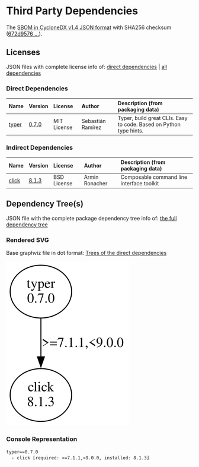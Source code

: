 # Third Party Dependencies

<!--[[[fill sbom_sha256()]]]-->
The [SBOM in CycloneDX v1.4 JSON format](https://git.sr.ht/~sthagen/kysy/blob/default/sbom.json) with SHA256 checksum ([672d9576 ...](https://git.sr.ht/~sthagen/kysy/blob/default/sbom.json.sha256 "sha256:672d9576b07229e97737bdddb7bf942ac825626969ede212f7da1cd4fffff9ae")).
<!--[[[end]]] (checksum: 5b6f30e24c71ac1316e8f9ce9d830935)-->
## Licenses 

JSON files with complete license info of: [direct dependencies](direct-dependency-licenses.json) | [all dependencies](all-dependency-licenses.json)

### Direct Dependencies

<!--[[[fill direct_dependencies_table()]]]-->
| Name                                       | Version                                        | License     | Author            | Description (from packaging data)                                  |
|:-------------------------------------------|:-----------------------------------------------|:------------|:------------------|:-------------------------------------------------------------------|
| [typer](https://github.com/tiangolo/typer) | [0.7.0](https://pypi.org/project/typer/0.7.0/) | MIT License | Sebastián Ramírez | Typer, build great CLIs. Easy to code. Based on Python type hints. |
<!--[[[end]]] (checksum: 3dd7af6d734cb53754e2854ec89b9dc7)-->

### Indirect Dependencies

<!--[[[fill indirect_dependencies_table()]]]-->
| Name                                          | Version                                        | License     | Author         | Description (from packaging data)         |
|:----------------------------------------------|:-----------------------------------------------|:------------|:---------------|:------------------------------------------|
| [click](https://palletsprojects.com/p/click/) | [8.1.3](https://pypi.org/project/click/8.1.3/) | BSD License | Armin Ronacher | Composable command line interface toolkit |
<!--[[[end]]] (checksum: dc3a866a7aa3332404bde3da87727cb9)-->

## Dependency Tree(s)

JSON file with the complete package dependency tree info of: [the full dependency tree](package-dependency-tree.json)

### Rendered SVG

Base graphviz file in dot format: [Trees of the direct dependencies](package-dependency-tree.dot.txt)

<img src="./package-dependency-tree.svg" alt="Trees of the direct dependencies" title="Trees of the direct dependencies"/>

### Console Representation

<!--[[[fill dependency_tree_console_text()]]]-->
````console
typer==0.7.0
  - click [required: >=7.1.1,<9.0.0, installed: 8.1.3]
````
<!--[[[end]]] (checksum: 68a14cf00ff89129f24e70f991f10244)-->
